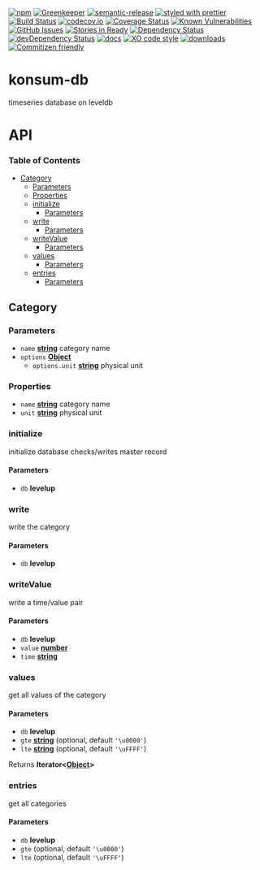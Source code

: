 [![npm](https://img.shields.io/npm/v/konsum-db.svg)](https://www.npmjs.com/package/konsum-db)
[![Greenkeeper](https://badges.greenkeeper.io/k0nsti/konsum-db.svg)](https://greenkeeper.io/)
[![semantic-release](https://img.shields.io/badge/%20%20%F0%9F%93%A6%F0%9F%9A%80-semantic--release-e10079.svg)](https://github.com/k0nsti/konsum-db)
[![styled with prettier](https://img.shields.io/badge/styled_with-prettier-ff69b4.svg)](https://github.com/prettier/prettier)
[![Build Status](https://secure.travis-ci.org/k0nsti/konsum-db.png)](http://travis-ci.org/k0nsti/konsum-db)
[![codecov.io](http://codecov.io/github/k0nsti/konsum-db/coverage.svg?branch=master)](http://codecov.io/github/k0nsti/konsum-db?branch=master)
[![Coverage Status](https://coveralls.io/repos/k0nsti/konsum-db/badge.svg)](https://coveralls.io/r/k0nsti/konsum-db)
[![Known Vulnerabilities](https://snyk.io/test/github/k0nsti/konsum-db/badge.svg)](https://snyk.io/test/github/k0nsti/konsum-db)
[![GitHub Issues](https://img.shields.io/github/issues/k0nsti/konsum-db.svg?style=flat-square)](https://github.com/k0nsti/konsum-db/issues)
[![Stories in Ready](https://badge.waffle.io/k0nsti/konsum-db.svg?label=ready&title=Ready)](http://waffle.io/k0nsti/konsum-db)
[![Dependency Status](https://david-dm.org/k0nsti/konsum-db.svg)](https://david-dm.org/k0nsti/konsum-db)
[![devDependency Status](https://david-dm.org/k0nsti/konsum-db/dev-status.svg)](https://david-dm.org/k0nsti/konsum-db#info=devDependencies)
[![docs](http://inch-ci.org/github/k0nsti/konsum-db.svg?branch=master)](http://inch-ci.org/github/k0nsti/konsum-db)
[![XO code style](https://img.shields.io/badge/code_style-XO-5ed9c7.svg)](https://github.com/sindresorhus/xo)
[![downloads](http://img.shields.io/npm/dm/konsum-db.svg?style=flat-square)](https://npmjs.org/package/konsum-db)
[![Commitizen friendly](https://img.shields.io/badge/commitizen-friendly-brightgreen.svg)](http://commitizen.github.io/cz-cli/)

# konsum-db

timeseries database on leveldb

# API

<!-- Generated by documentation.js. Update this documentation by updating the source code. -->

### Table of Contents

-   [Category](#category)
    -   [Parameters](#parameters)
    -   [Properties](#properties)
    -   [initialize](#initialize)
        -   [Parameters](#parameters-1)
    -   [write](#write)
        -   [Parameters](#parameters-2)
    -   [writeValue](#writevalue)
        -   [Parameters](#parameters-3)
    -   [values](#values)
        -   [Parameters](#parameters-4)
    -   [entries](#entries)
        -   [Parameters](#parameters-5)

## Category

### Parameters

-   `name` **[string](https://developer.mozilla.org/docs/Web/JavaScript/Reference/Global_Objects/String)** category name
-   `options` **[Object](https://developer.mozilla.org/docs/Web/JavaScript/Reference/Global_Objects/Object)**
    -   `options.unit` **[string](https://developer.mozilla.org/docs/Web/JavaScript/Reference/Global_Objects/String)** physical unit

### Properties

-   `name` **[string](https://developer.mozilla.org/docs/Web/JavaScript/Reference/Global_Objects/String)** category name
-   `unit` **[string](https://developer.mozilla.org/docs/Web/JavaScript/Reference/Global_Objects/String)** physical unit

### initialize

initialize database
checks/writes master record

#### Parameters

-   `db` **levelup**

### write

write the category

#### Parameters

-   `db` **levelup**

### writeValue

write a time/value pair

#### Parameters

-   `db` **levelup**
-   `value` **[number](https://developer.mozilla.org/docs/Web/JavaScript/Reference/Global_Objects/Number)**
-   `time` **[string](https://developer.mozilla.org/docs/Web/JavaScript/Reference/Global_Objects/String)**

### values

get all values of the category

#### Parameters

-   `db` **levelup**
-   `gte` **[string](https://developer.mozilla.org/docs/Web/JavaScript/Reference/Global_Objects/String)**  (optional, default `'\u0000'`)
-   `lte` **[string](https://developer.mozilla.org/docs/Web/JavaScript/Reference/Global_Objects/String)**  (optional, default `'\uFFFF'`)

Returns **Iterator&lt;[Object](https://developer.mozilla.org/docs/Web/JavaScript/Reference/Global_Objects/Object)>**

### entries

get all categories

#### Parameters

-   `db` **levelup**
-   `gte`   (optional, default `'\u0000'`)
-   `lte`   (optional, default `'\uFFFF'`)
